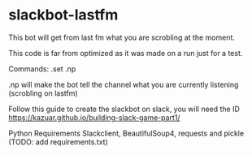 # slackbot-lastfm

This bot will get from last fm what you are scrobling at the moment.

This code is far from optimized as it was made on a run just for a test.

Commands: 
.set <lastfm username>
.np

.np will make the bot tell the channel what you are currently listening (scrobling on lastfm)

Follow this guide to create the slackbot on slack, you will need the ID
https://kazuar.github.io/building-slack-game-part1/


Python Requirements Slackclient, BeautifulSoup4, requests and pickle (TODO: add requirements.txt)
